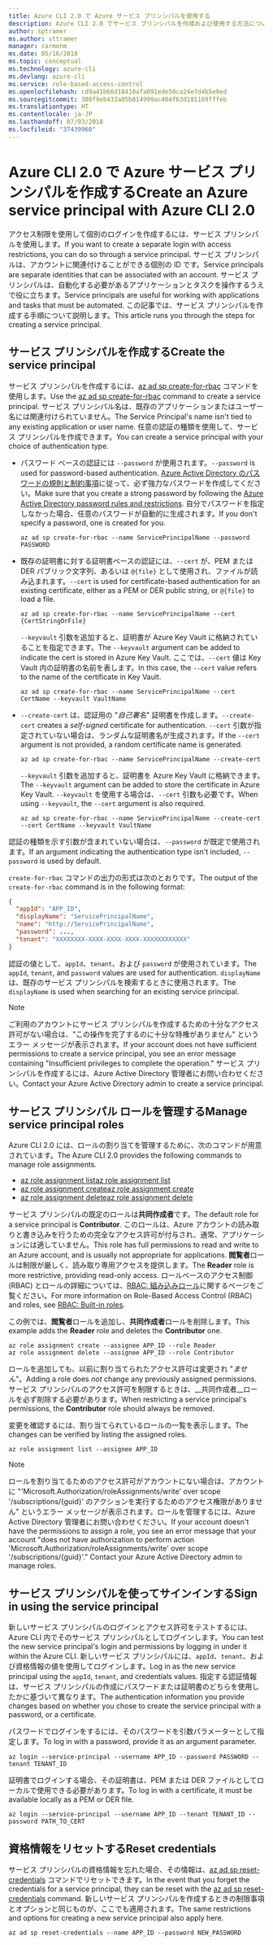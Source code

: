 ```yaml
---
title: Azure CLI 2.0 で Azure サービス プリンシパルを使用する
description: Azure CLI 2.0 でサービス プリンシパルを作成および使用する方法について説明します。
author: sptramer
ms.author: sttramer
manager: carmonm
ms.date: 05/16/2018
ms.topic: conceptual
ms.technology: azure-cli
ms.devlang: azure-cli
ms.service: role-based-access-control
ms.openlocfilehash: cd9a41b66d18410afa091ede50ca24e7d4b5e9ed
ms.sourcegitcommit: 308f9eb433a05b814999ac404f63d181169fffeb
ms.translationtype: HT
ms.contentlocale: ja-JP
ms.lasthandoff: 07/03/2018
ms.locfileid: "37439960"
---
```

# <a name="create-an-azure-service-principal-with-azure-cli-20"></a><span data-ttu-id="820ae-103">Azure CLI 2.0 で Azure サービス プリンシパルを作成する</span><span class="sxs-lookup"><span data-stu-id="820ae-103">Create an Azure service principal with Azure CLI 2.0</span></span>

<span data-ttu-id="820ae-104">アクセス制限を使用して個別のログインを作成するには、サービス プリンシパルを使用します。</span><span class="sxs-lookup"><span data-stu-id="820ae-104">If you want to create a separate login with access restrictions, you can do so through a service principal.</span></span> <span data-ttu-id="820ae-105">サービス プリンシパルは、アカウントに関連付けることができる個別の ID です。</span><span class="sxs-lookup"><span data-stu-id="820ae-105">Service principals are separate identities that can be associated with an account.</span></span> <span data-ttu-id="820ae-106">サービス プリンシパルは、自動化する必要があるアプリケーションとタスクを操作するうえで役に立ちます。</span><span class="sxs-lookup"><span data-stu-id="820ae-106">Service principals are useful for working with applications and tasks that must be automated.</span></span> <span data-ttu-id="820ae-107">この記事では、サービス プリンシパルを作成する手順について説明します。</span><span class="sxs-lookup"><span data-stu-id="820ae-107">This article runs you through the steps for creating a service principal.</span></span>

## <a name="create-the-service-principal"></a><span data-ttu-id="820ae-108">サービス プリンシパルを作成する</span><span class="sxs-lookup"><span data-stu-id="820ae-108">Create the service principal</span></span>

<span data-ttu-id="820ae-109">サービス プリンシパルを作成するには、[az ad sp create-for-rbac](/cli/azure/ad/sp#az-ad-sp-create-for-rbac) コマンドを使用します。</span><span class="sxs-lookup"><span data-stu-id="820ae-109">Use the [az ad sp create-for-rbac](/cli/azure/ad/sp#az-ad-sp-create-for-rbac) command to create a service principal.</span></span> <span data-ttu-id="820ae-110">サービス プリンシパル名は、既存のアプリケーションまたはユーザー名には関連付けられていません。</span><span class="sxs-lookup"><span data-stu-id="820ae-110">The Service Principal's name isn't tied to any existing application or user name.</span></span> <span data-ttu-id="820ae-111">任意の認証の種類を使用して、サービス プリンシパルを作成できます。</span><span class="sxs-lookup"><span data-stu-id="820ae-111">You can create a service principal with your choice of authentication type.</span></span>

* <span data-ttu-id="820ae-112">パスワード ベースの認証には `--password` が使用されます。</span><span class="sxs-lookup"><span data-stu-id="820ae-112">`--password` is used for password-based authentication.</span></span> <span data-ttu-id="820ae-113">[Azure Active Directory のパスワードの規則と制約事項](/azure/active-directory/active-directory-passwords-policy)に従って、必ず強力なパスワードを作成してください。</span><span class="sxs-lookup"><span data-stu-id="820ae-113">Make sure that you create a strong password by following the [Azure Active Directory password rules and restrictions](/azure/active-directory/active-directory-passwords-policy).</span></span> <span data-ttu-id="820ae-114">自分でパスワードを指定しなかった場合、任意のパスワードが自動的に生成されます。</span><span class="sxs-lookup"><span data-stu-id="820ae-114">If you don't specify a password, one is created for you.</span></span>

  ```azurecli-interactive
  az ad sp create-for-rbac --name ServicePrincipalName --password PASSWORD
  ```

* <span data-ttu-id="820ae-115">既存の証明書に対する証明書ベースの認証には、`--cert` が、PEM または DER パブリック文字列、あるいは `@{file}` として使用され、ファイルが読み込まれます。</span><span class="sxs-lookup"><span data-stu-id="820ae-115">`--cert` is used for certificate-based authentication for an existing certificate, either as a PEM or DER public string, or `@{file}` to load a file.</span></span>

  ```azurecli-interactive
  az ad sp create-for-rbac --name ServicePrincipalName --cert {CertStringOrFile} 
  ```

  <span data-ttu-id="820ae-116">`--keyvault` 引数を追加すると、証明書が Azure Key Vault に格納されていることを指定できます。</span><span class="sxs-lookup"><span data-stu-id="820ae-116">The `--keyvault` argument can be added to indicate the cert is stored in Azure Key Vault.</span></span> <span data-ttu-id="820ae-117">ここでは、`--cert` 値は Key Vault 内の証明書の名前を表します。</span><span class="sxs-lookup"><span data-stu-id="820ae-117">In this case, the `--cert` value refers to the name of the certificate in Key Vault.</span></span>

  ```azurecli-interactive
  az ad sp create-for-rbac --name ServicePrincipalName --cert CertName --keyvault VaultName
  ```

* <span data-ttu-id="820ae-118">`--create-cert` は、認証用の "_自己署名_" 証明書を作成します。</span><span class="sxs-lookup"><span data-stu-id="820ae-118">`--create-cert` creates a _self-signed_ certificate for authentication.</span></span> <span data-ttu-id="820ae-119">`--cert` 引数が指定されていない場合は、ランダムな証明書名が生成されます。</span><span class="sxs-lookup"><span data-stu-id="820ae-119">If the `--cert` argument is not provided, a random certificate name is generated.</span></span>

  ```azurecli-interactive
  az ad sp create-for-rbac --name ServicePrincipalName --create-cert
  ```

  <span data-ttu-id="820ae-120">`--keyvault` 引数を追加すると、証明書を Azure Key Vault に格納できます。</span><span class="sxs-lookup"><span data-stu-id="820ae-120">The `--keyvault` argument can be added to store the certificate in Azure Key Vault.</span></span> <span data-ttu-id="820ae-121">`--keyvault` を使用する場合は、`--cert` 引数も必要です。</span><span class="sxs-lookup"><span data-stu-id="820ae-121">When using `--keyvault`, the `--cert` argument is also required.</span></span>

  ```azurecli-interactive
  az ad sp create-for-rbac --name ServicePrincipalName --create-cert --cert CertName --keyvault VaultName
  ```

<span data-ttu-id="820ae-122">認証の種類を示す引数が含まれていない場合は、`--password` が既定で使用されます。</span><span class="sxs-lookup"><span data-stu-id="820ae-122">If an argument indicating the authentication type isn't included, `--password` is used by default.</span></span>

<span data-ttu-id="820ae-123">`create-for-rbac` コマンドの出力の形式は次のとおりです。</span><span class="sxs-lookup"><span data-stu-id="820ae-123">The output of the `create-for-rbac` command is in the following format:</span></span>

```json
{
  "appId": "APP_ID",
  "displayName": "ServicePrincipalName",
  "name": "http://ServicePrincipalName",
  "password": ...,
  "tenant": "XXXXXXXX-XXXX-XXXX-XXXX-XXXXXXXXXXXX"
}
```

<span data-ttu-id="820ae-124">認証の値として、`appId`、`tenant`、および `password` が使用されています。</span><span class="sxs-lookup"><span data-stu-id="820ae-124">The `appId`, `tenant`, and `password` values are used for authentication.</span></span> <span data-ttu-id="820ae-125">`displayName` は、既存のサービス プリンシパルを検索するときに使用されます。</span><span class="sxs-lookup"><span data-stu-id="820ae-125">The `displayName` is used when searching for an existing service principal.</span></span>

> [!NOTE]
> <span data-ttu-id="820ae-126">ご利用のアカウントにサービス プリンシパルを作成するための十分なアクセス許可がない場合は、"この操作を完了するのに十分な特権がありません" というエラー メッセージが表示されます。</span><span class="sxs-lookup"><span data-stu-id="820ae-126">If your account does not have sufficient permissions to create a service principal, you see an error message containing "Insufficient privileges to complete the operation."</span></span> <span data-ttu-id="820ae-127">サービス プリンシパルを作成するには、Azure Active Directory 管理者にお問い合わせください。</span><span class="sxs-lookup"><span data-stu-id="820ae-127">Contact your Azure Active Directory admin to create a service principal.</span></span>

## <a name="manage-service-principal-roles"></a><span data-ttu-id="820ae-128">サービス プリンシパル ロールを管理する</span><span class="sxs-lookup"><span data-stu-id="820ae-128">Manage service principal roles</span></span> 

<span data-ttu-id="820ae-129">Azure CLI 2.0 には、ロールの割り当てを管理するために、次のコマンドが用意されています。</span><span class="sxs-lookup"><span data-stu-id="820ae-129">The Azure CLI 2.0 provides the following commands to manage role assignments.</span></span>

* [<span data-ttu-id="820ae-130">az role assignment list</span><span class="sxs-lookup"><span data-stu-id="820ae-130">az role assignment list</span></span>](/cli/azure/role/assignment#az-role-assignment-list)
* [<span data-ttu-id="820ae-131">az role assignment create</span><span class="sxs-lookup"><span data-stu-id="820ae-131">az role assignment create</span></span>](/cli/azure/role/assignment#az-role-assignment-create)
* [<span data-ttu-id="820ae-132">az role assignment delete</span><span class="sxs-lookup"><span data-stu-id="820ae-132">az role assignment delete</span></span>](/cli/azure/role/assignment#az-role-assignment-delete)

<span data-ttu-id="820ae-133">サービス プリンシパルの既定のロールは**共同作成者**です。</span><span class="sxs-lookup"><span data-stu-id="820ae-133">The default role for a service principal is **Contributor**.</span></span> <span data-ttu-id="820ae-134">このロールは、Azure アカウントの読み取りと書き込みを行うための完全なアクセス許可が付与され、通常、アプリケーションには適していません。</span><span class="sxs-lookup"><span data-stu-id="820ae-134">This role has full permissions to read and write to an Azure account, and is usually not appropriate for applications.</span></span> <span data-ttu-id="820ae-135">**閲覧者**ロールは制限が厳しく、読み取り専用アクセスを提供します。</span><span class="sxs-lookup"><span data-stu-id="820ae-135">The **Reader** role is more restrictive, providing read-only access.</span></span>  <span data-ttu-id="820ae-136">ロールベースのアクセス制御 (RBAC) とロールの詳細については、[RBAC: 組み込みロール](/azure/active-directory/role-based-access-built-in-roles)に関するページをご覧ください。</span><span class="sxs-lookup"><span data-stu-id="820ae-136">For more information on Role-Based Access Control (RBAC) and roles, see [RBAC: Built-in roles](/azure/active-directory/role-based-access-built-in-roles).</span></span>

<span data-ttu-id="820ae-137">この例では、**閲覧者**ロールを追加し、**共同作成者**ロールを削除します。</span><span class="sxs-lookup"><span data-stu-id="820ae-137">This example adds the **Reader** role and deletes the **Contributor** one.</span></span>

```azurecli-interactive
az role assignment create --assignee APP_ID --role Reader
az role assignment delete --assignee APP_ID --role Contributor
```

<span data-ttu-id="820ae-138">ロールを追加しても、以前に割り当てられたアクセス許可は変更され "_ません_"。</span><span class="sxs-lookup"><span data-stu-id="820ae-138">Adding a role does _not_ change any previously assigned permissions.</span></span> <span data-ttu-id="820ae-139">サービス プリンシパルのアクセス許可を制限するときは、__共同作成者__ロールを必ず削除する必要があります。</span><span class="sxs-lookup"><span data-stu-id="820ae-139">When restricting a service principal's permissions, the __Contributor__ role should always be removed.</span></span>

<span data-ttu-id="820ae-140">変更を確認するには、割り当てられているロールの一覧を表示します。</span><span class="sxs-lookup"><span data-stu-id="820ae-140">The changes can be verified by listing the assigned roles.</span></span>

```azurecli-interactive
az role assignment list --assignee APP_ID
```

> [!NOTE] 
> <span data-ttu-id="820ae-141">ロールを割り当てるためのアクセス許可がアカウントにない場合は、アカウントに "'Microsoft.Authorization/roleAssignments/write' over scope '/subscriptions/{guid}' のアクションを実行するためのアクセス権限がありません" というエラー メッセージが表示されます。ロールを管理するには、Azure Active Directory 管理者にお問い合わせください。</span><span class="sxs-lookup"><span data-stu-id="820ae-141">If your account doesn't have the permissions to assign a role, you see an error message that your account "does not have authorization to perform action 'Microsoft.Authorization/roleAssignments/write' over scope '/subscriptions/{guid}'." Contact your Azure Active Directory admin to manage roles.</span></span>

## <a name="sign-in-using-the-service-principal"></a><span data-ttu-id="820ae-142">サービス プリンシパルを使ってサインインする</span><span class="sxs-lookup"><span data-stu-id="820ae-142">Sign in using the service principal</span></span>

<span data-ttu-id="820ae-143">新しいサービス プリンシパルのログインとアクセス許可をテストするには、Azure CLI 内でそのサービス プリンシパルとしてログインします。</span><span class="sxs-lookup"><span data-stu-id="820ae-143">You can test the new service principal's login and permissions by logging in under it within the Azure CLI.</span></span> <span data-ttu-id="820ae-144">新しいサービス プリンシパルには、`appId`、`tenant`、および資格情報の値を使用してログインします。</span><span class="sxs-lookup"><span data-stu-id="820ae-144">Log in as the new service principal using the `appId`, `tenant`, and credentials values.</span></span> <span data-ttu-id="820ae-145">指定する認証情報は、サービス プリンシパルの作成にパスワードまたは証明書のどちらを使用したかに基づいて異なります。</span><span class="sxs-lookup"><span data-stu-id="820ae-145">The authentication information you provide changes based on whether you chose to create the service principal with a password, or a certificate.</span></span>

<span data-ttu-id="820ae-146">パスワードでログインをするには、そのパスワードを引数パラメーターとして指定します。</span><span class="sxs-lookup"><span data-stu-id="820ae-146">To log in with a password, provide it as an argument parameter.</span></span>

```azurecli-interactive
az login --service-principal --username APP_ID --password PASSWORD --tenant TENANT_ID
```

<span data-ttu-id="820ae-147">証明書でログインする場合、その証明書は、PEM または DER ファイルとしてローカルで使用できる必要があります。</span><span class="sxs-lookup"><span data-stu-id="820ae-147">To log in with a certificate, it must be available locally as a PEM or DER file.</span></span>

```azurecli-interactive
az login --service-principal --username APP_ID --tenant TENANT_ID --password PATH_TO_CERT
```

## <a name="reset-credentials"></a><span data-ttu-id="820ae-148">資格情報をリセットする</span><span class="sxs-lookup"><span data-stu-id="820ae-148">Reset credentials</span></span>

<span data-ttu-id="820ae-149">サービス プリンシパルの資格情報を忘れた場合、その情報は、[az ad sp reset-credentials](https://docs.microsoft.com/en-us/cli/azure/ad/sp#az-ad-sp-reset-credentials) コマンドでリセットできます。</span><span class="sxs-lookup"><span data-stu-id="820ae-149">In the event that you forget the credentials for a service principal, they can be reset with the [az ad sp reset-credentials](https://docs.microsoft.com/en-us/cli/azure/ad/sp#az-ad-sp-reset-credentials) command.</span></span> <span data-ttu-id="820ae-150">新しいサービス プリンシパルを作成するときの制限事項とオプションと同じものが、ここでも適用されます。</span><span class="sxs-lookup"><span data-stu-id="820ae-150">The same restrictions and options for creating a new service principal also apply here.</span></span>

```azurecli-interactive
az ad sp reset-credentials --name APP_ID --password NEW_PASSWORD
```

